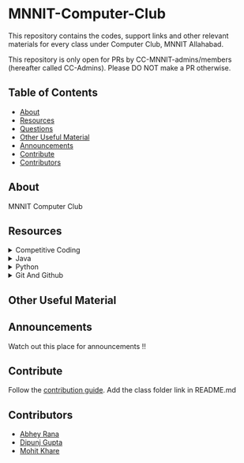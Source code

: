 # MNNIT-Computer-Club 

This repository contains the codes, support links and other relevant materials for every class under Computer Club, MNNIT Allahabad.

This repository is only open for PRs by CC-MNNIT-admins/members (hereafter called CC-Admins). Please DO NOT make a PR otherwise.


## Table of Contents

- [About](#about)
- [Resources](#resources)
- [Questions](#questions)
- [Other Useful Material](#otherusefulmaterial)
- [Announcements](#announcements)
- [Contribute](#contribute)
- [Contributors](#contributors)

## About

MNNIT Computer Club

## Resources

<details>
	<summary>Competitive Coding</summary>

- [Number Theory](2018_08_11_Number-Theory-1)

</details>

<details>
	<summary>Java</summary>
</details>

<details>
	<summary>Python</summary>

- [Python Class - 2](2018_03_27_Python-Class-2)

</details>

<details>
	<summary>Git And Github</summary>

- [Git Class - 1](2018_03_07_Git-Class-1)
- [Git Class - 2](2018_03_12_Git-Class-2)

</details>

## Other Useful Material

## Announcements

Watch out this place for announcements !!

## Contribute

Follow the [contribution guide](https://github.com/CC-MNNIT/2018-19-Classes/blob/master/.github/CONTRIBUTING.md). Add the class folder link in README.md

## Contributors

* [Abhey Rana](https://github.com/Abhey)
* [Dipunj Gupta](https://github.com/packetChor)
* [Mohit Khare](https://github.com/mkfeuhrer)
